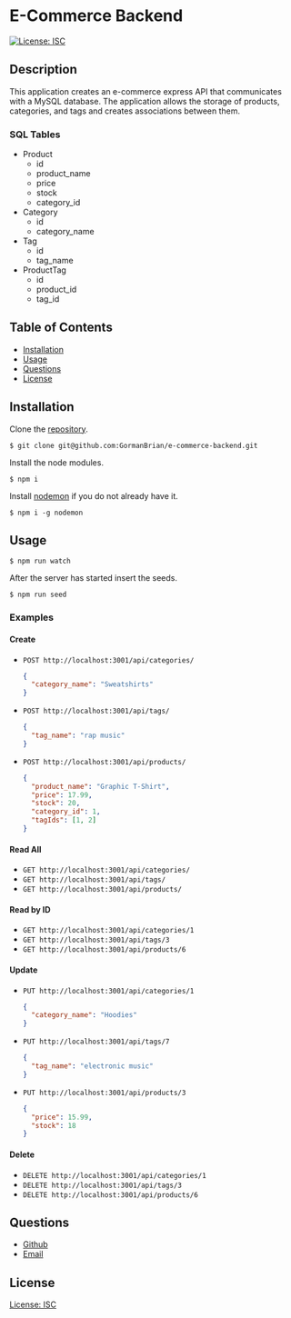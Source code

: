 # E-Commerce Backend

[![License: ISC](https://img.shields.io/badge/License-ISC-blue.svg)](https://opensource.org/licenses/ISC)

## Description

This application creates an e-commerce express API that communicates with a MySQL database. The application allows the storage of products, categories, and tags and creates associations between them.

### SQL Tables

- Product
  - id
  - product_name
  - price
  - stock
  - category_id
- Category
  - id
  - category_name
- Tag
  - id
  - tag_name
- ProductTag
  - id
  - product_id
  - tag_id

## Table of Contents

- [Installation](#installation)
- [Usage](#usage)
- [Questions](#questions)
- [License](#license)

## Installation

Clone the [repository](https://github.com/GormanBrian/e-commerce-backend).

```
$ git clone git@github.com:GormanBrian/e-commerce-backend.git
```

Install the node modules.

```console
$ npm i
```

Install [nodemon](https://www.npmjs.com/package/nodemon) if you do not already have it.

```console
$ npm i -g nodemon
```

## Usage

```console
$ npm run watch
```

After the server has started insert the seeds.

```console
$ npm run seed
```

### Examples

#### Create

- `POST http://localhost:3001/api/categories/`
  ```json
  {
    "category_name": "Sweatshirts"
  }
  ```
- `POST http://localhost:3001/api/tags/`
  ```json
  {
    "tag_name": "rap music"
  }
  ```
- `POST http://localhost:3001/api/products/`
  ```json
  {
    "product_name": "Graphic T-Shirt",
    "price": 17.99,
    "stock": 20,
    "category_id": 1,
    "tagIds": [1, 2]
  }
  ```

#### Read All

- `GET http://localhost:3001/api/categories/`
- `GET http://localhost:3001/api/tags/`
- `GET http://localhost:3001/api/products/`

#### Read by ID

- `GET http://localhost:3001/api/categories/1`
- `GET http://localhost:3001/api/tags/3`
- `GET http://localhost:3001/api/products/6`

#### Update

- `PUT http://localhost:3001/api/categories/1`
  ```json
  {
    "category_name": "Hoodies"
  }
  ```
- `PUT http://localhost:3001/api/tags/7`
  ```json
  {
    "tag_name": "electronic music"
  }
  ```
- `PUT http://localhost:3001/api/products/3`
  ```json
  {
    "price": 15.99,
    "stock": 18
  }
  ```

#### Delete

- `DELETE http://localhost:3001/api/categories/1`
- `DELETE http://localhost:3001/api/tags/3`
- `DELETE http://localhost:3001/api/products/6`

## Questions

- [Github](https://github.com/gormanbrian)
- [Email](mailto:briangorman99@gmail.com)

## License

[License: ISC](https://opensource.org/licenses/ISC)
